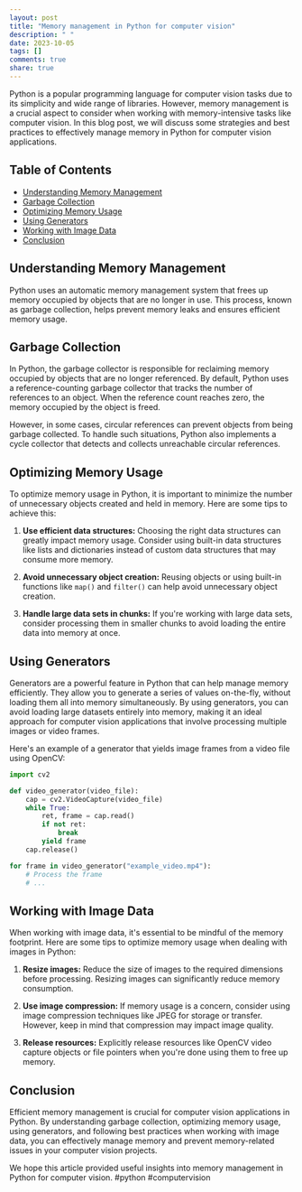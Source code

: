 ```yaml
---
layout: post
title: "Memory management in Python for computer vision"
description: " "
date: 2023-10-05
tags: []
comments: true
share: true
---
```


Python is a popular programming language for computer vision tasks due to its simplicity and wide range of libraries. However, memory management is a crucial aspect to consider when working with memory-intensive tasks like computer vision. In this blog post, we will discuss some strategies and best practices to effectively manage memory in Python for computer vision applications.

## Table of Contents
- [Understanding Memory Management](#understanding-memory-management)
- [Garbage Collection](#garbage-collection)
- [Optimizing Memory Usage](#optimizing-memory-usage)
- [Using Generators](#using-generators)
- [Working with Image Data](#working-with-image-data)
- [Conclusion](#conclusion)

## Understanding Memory Management

Python uses an automatic memory management system that frees up memory occupied by objects that are no longer in use. This process, known as garbage collection, helps prevent memory leaks and ensures efficient memory usage.

## Garbage Collection

In Python, the garbage collector is responsible for reclaiming memory occupied by objects that are no longer referenced. By default, Python uses a reference-counting garbage collector that tracks the number of references to an object. When the reference count reaches zero, the memory occupied by the object is freed.

However, in some cases, circular references can prevent objects from being garbage collected. To handle such situations, Python also implements a cycle collector that detects and collects unreachable circular references.

## Optimizing Memory Usage

To optimize memory usage in Python, it is important to minimize the number of unnecessary objects created and held in memory. Here are some tips to achieve this:

1. **Use efficient data structures:** Choosing the right data structures can greatly impact memory usage. Consider using built-in data structures like lists and dictionaries instead of custom data structures that may consume more memory.

2. **Avoid unnecessary object creation:** Reusing objects or using built-in functions like `map()` and `filter()` can help avoid unnecessary object creation.

3. **Handle large data sets in chunks:** If you're working with large data sets, consider processing them in smaller chunks to avoid loading the entire data into memory at once.

## Using Generators

Generators are a powerful feature in Python that can help manage memory efficiently. They allow you to generate a series of values on-the-fly, without loading them all into memory simultaneously. By using generators, you can avoid loading large datasets entirely into memory, making it an ideal approach for computer vision applications that involve processing multiple images or video frames.

Here's an example of a generator that yields image frames from a video file using OpenCV:

```python
import cv2

def video_generator(video_file):
    cap = cv2.VideoCapture(video_file)
    while True:
        ret, frame = cap.read()
        if not ret:
            break
        yield frame
    cap.release()

for frame in video_generator("example_video.mp4"):
    # Process the frame
    # ...

```

## Working with Image Data

When working with image data, it's essential to be mindful of the memory footprint. Here are some tips to optimize memory usage when dealing with images in Python:

1. **Resize images:** Reduce the size of images to the required dimensions before processing. Resizing images can significantly reduce memory consumption.

2. **Use image compression:** If memory usage is a concern, consider using image compression techniques like JPEG for storage or transfer. However, keep in mind that compression may impact image quality.

3. **Release resources:** Explicitly release resources like OpenCV video capture objects or file pointers when you're done using them to free up memory.

## Conclusion

Efficient memory management is crucial for computer vision applications in Python. By understanding garbage collection, optimizing memory usage, using generators, and following best practices when working with image data, you can effectively manage memory and prevent memory-related issues in your computer vision projects.

We hope this article provided useful insights into memory management in Python for computer vision. #python #computervision